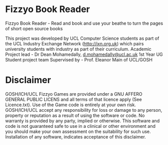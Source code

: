 # Fizzyo Book Reader
Fizzyo Book Reader - Read and book and use your beathe to turn the pages of short open source books

This project was developed by UCL Computer Science students as part of the UCL Industry Exchange Network (http://ixn.org.uk) which pairs university students with industry as part of their curriculum. Academic Project lead - Dr Dean Mohamedally, d.mohamedally@ucl.ac.uk 1st Year UG Student project team Supervised by - Prof. Eleanor Main of UCL/GOSH

# Disclaimer 

GOSH/ICH/UCL Fizzyo Games are provided under a GNU AFFERO GENERAL PUBLIC LICENS and all terms of that licence apply (See Licence.txt). Use of the Game code is entirely at your own risk. GOSH/ICH/UCL accept any responsibility for loss or damage to any person, property or reputation as a result of using the software or code. No warranty is provided by any party, implied or otherwise. This software and code is not guaranteed safe to use in a clinical or other environment and you should make your own assessment on the suitability for such use. Installation of any software, indicates acceptance of this disclaimer.